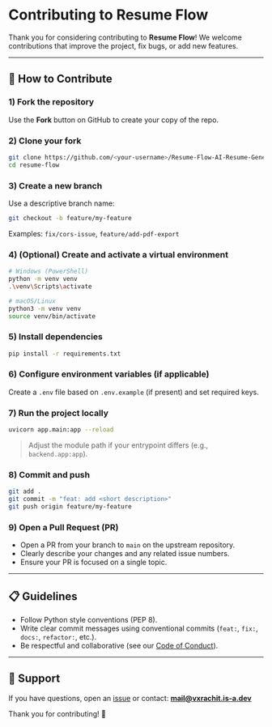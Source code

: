 # Contributing to Resume Flow

Thank you for considering contributing to **Resume Flow**! We welcome contributions that improve the project, fix bugs, or add new features.

---

## 🚀 How to Contribute

### 1) Fork the repository
Use the **Fork** button on GitHub to create your copy of the repo.

### 2) Clone your fork
```bash
git clone https://github.com/<your-username>/Resume-Flow-AI-Resume-Generator.git
cd resume-flow
```

### 3) Create a new branch
Use a descriptive branch name:
```bash
git checkout -b feature/my-feature
```
Examples: `fix/cors-issue`, `feature/add-pdf-export`

### 4) (Optional) Create and activate a virtual environment
```bash
# Windows (PowerShell)
python -m venv venv
.\venv\Scripts\activate

# macOS/Linux
python3 -m venv venv
source venv/bin/activate
```

### 5) Install dependencies
```bash
pip install -r requirements.txt
```

### 6) Configure environment variables (if applicable)
Create a `.env` file based on `.env.example` (if present) and set required keys.

### 7) Run the project locally
```bash
uvicorn app.main:app --reload
```
> Adjust the module path if your entrypoint differs (e.g., `backend.app:app`).


### 8) Commit and push
```bash
git add .
git commit -m "feat: add <short description>"
git push origin feature/my-feature
```

### 9) Open a Pull Request (PR)
- Open a PR from your branch to `main` on the upstream repository.
- Clearly describe your changes and any related issue numbers.
- Ensure your PR is focused on a single topic.

---

## 📋 Guidelines
- Follow Python style conventions (PEP 8).
- Write clear commit messages using conventional commits (`feat:`, `fix:`, `docs:`, `refactor:`, etc.).
- Be respectful and collaborative (see our [Code of Conduct](./CODE_OF_CONDUCT.md)).

---

## 🙌 Support
If you have questions, open an [issue](../../issues) or contact: **mail@vxrachit.is-a.dev**

Thank you for contributing! 💙
